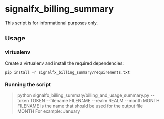 # signalfx_billing_summary
This script is for informational purposes only.
## Usage
### virtualenv
Create a virtualenv and install the required dependencies:
```
pip install -r signalfx_billing_summary/requirements.txt
```
### Running the script
> python signalfx_billing_summary/billing_and_usage_summary.py --token TOKEN --filename FILENAME --realm REALM --month MONTH <br/>
> FILENAME is the name that should be used for the output file<br/>
> MONTH For example: January